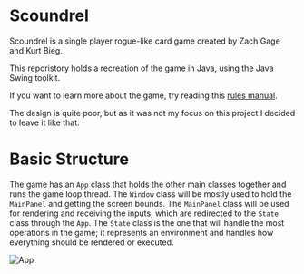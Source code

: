 # Scoundrel

Scoundrel is a single player rogue-like card game created by Zach Gage and Kurt Bieg.

This reporistory holds a recreation of the game in Java, using the Java Swing toolkit.

If you want to learn more about the game, try reading this [rules manual](http://www.stfj.net/art/2011/Scoundrel.pdf).

The design is quite poor, but as it was not my focus on this project I decided to leave it like that.

# Basic Structure

The game has an `App` class that holds the other main classes together and runs the game loop thread. The `Window` class will be mostly used to hold the `MainPanel` and getting the screen bounds. The `MainPanel` class will be used for rendering and receiving the inputs, which are redirected to the `State` class through the `App`. The `State` class is the one that will handle the most operations in the game; it represents an environment and handles how everything should be rendered or executed.

![App](https://github.com/user-attachments/assets/1818c5fc-c7eb-421d-a648-45fb8ec8f79a)
